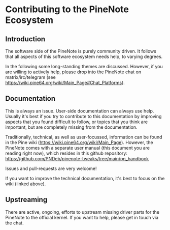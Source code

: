 # Contributing to the PineNote Ecosystem

## Introduction

The software side of the PineNote is purely community driven.
It follows that all aspects of this software ecosystem needs help, to varying
degrees.

In the following some long-standing themes are discussed. However, if you are
willing to actively help, please drop into the PineNote chat on
matrix/irc/telegram (see
https://wiki.pine64.org/wiki/Main_Page#Chat_Platforms).

## Documentation

This is always an issue. User-side documentation can always use help. Usually
it's best if you try to contribute to this documentation by improving aspects
that you found difficult to follow, or topics that you think are important, but
are completely missing from the documentation.

Traditionally, technical, as well as user-focussed, information can be found in
the Pine wiki (https://wiki.pine64.org/wiki/Main_Page).
However, the PineNote comes with a separate user manual (this document you are
reading right now), which resides in this github repository:
https://github.com/PNDeb/pinenote-tweaks/tree/main/pn_handbook

Issues and pull-requests are very welcome!

If you want to improve the technical documentation, it's best to focus on the
wiki (linked above).

## Upstreaming

There are active, ongoing, efforts to upstream missing driver parts for the
PineNote to the official kernel. If you want to help, please get in touch via
the chat.
